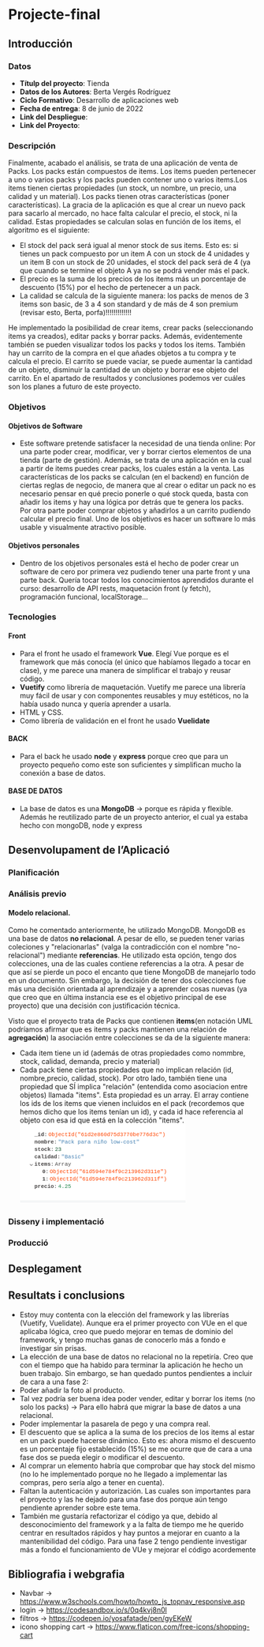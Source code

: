# Projecte-final
## Introducción
### Datos
- **Títulp del proyecto**: Tienda
- **Datos de los Autores**: Berta Vergés Rodríguez
- **Ciclo Formativo**: Desarrollo de aplicaciones web
- **Fecha de entrega**: 8 de junio de 2022
- **Link del Despliegue**:
- **Link del Proyecto**: 
### Descripción
Finalmente, acabado el análisis, se trata de una aplicación de venta de Packs. Los packs están compuestos de items. Los items pueden pertenecer a uno o varios packs y los packs pueden contener uno o varios items.Los items tienen ciertas propiedades (un stock, un nombre, un precio, una calidad y un material). Los packs tienen otras características (poner características). La gracia de la aplicación es que al crear un nuevo pack para sacarlo al mercado, no hace falta calcular el precio, el stock, ni la calidad. Estas propiedades se calculan solas en función de los items, el algoritmo es el siguiente:
- El stock del pack será igual al menor stock de sus items. Esto es: si tienes un pack compuesto por un item A con un stock de 4 unidades y un item B con un stock de 20 unidades, el stock del pack será de 4 (ya que cuando se termine el objeto A ya no se podrá vender más el pack.
- El precio es la suma de los precios de los items más un porcentaje de descuento (15%) por el hecho de pertenecer a un pack.
- La calidad se calcula de la siguiente manera: los packs de menos de 3 items son basic, de 3 a 4 son standard y de más de 4 son premium (revisar esto, Berta, porfa)!!!!!!!!!!!!!

He implementado la posibilidad de crear items, crear packs (seleccionando items ya creados), editar packs y borrar packs. Además, evidentemente también se pueden visualizar todos los packs y todos los items. También hay un carrito de la compra en el que añades objetos a tu compra y te calcula el precio. El carrito se puede vaciar, se puede aumentar la cantidad de un objeto, disminuir la cantidad de un objeto y borrar ese objeto del carrito. En el apartado de resultados y conclusiones podemos ver cuáles son los planes a futuro de este proyecto.
### Objetivos
#### Objetivos de Software
- Este software pretende satisfacer la necesidad de una tienda online: Por una parte poder crear, modificar, ver y borrar ciertos elementos de una tienda (parte de gestión). Además, se trata de una aplicación en la cual a partir de items puedes crear packs, los cuales están a la venta. Las características de los packs se calculan (en el backend) en función de ciertas reglas de negocio, de manera que al crear o editar un pack no es necesario pensar en qué precio ponerle o qué stock queda, basta con añadir los items y hay una lógica por detrás que te genera los packs. Por otra parte poder comprar objetos y añadirlos a un carrito pudiendo calcular el precio final. Uno de los objetivos es hacer un software lo más usable y visualmente atractivo posible.
#### Objetivos personales
-  Dentro de los objetivos personales está el hecho de poder crear un software de cero por primera vez pudiendo tener una parte front y una parte back. Quería tocar todos los conocimientos aprendidos durante el curso: desarrollo de API rests, maquetación front (y fetch), programación funcional, localStorage... 
### Tecnologies
#### Front
- Para el front he usado el framework **Vue**.  Elegí Vue porque es el framework que más conocía (el único que habíamos llegado a tocar en clase), y me parece una manera de simplificar el trabajo y reusar código.
- **Vuetify** como librería de maquetación.  Vuetify me parece una librería muy fácil de usar y con componentes reusables y muy estéticos, no la había usado nunca y quería aprender a usarla. 
- HTML y CSS.
-  Como librería de validación en el front he usado **Vuelidate**
#### BACK
- Para el back he usado **node** y **express** porque creo que para un proyecto pequeño como este son suficientes y simplifican mucho la conexión a base de datos.
#### BASE DE DATOS
- La base de datos es una **MongoDB** -> porque es rápida y flexible. Además he reutilizado parte de un proyecto anterior, el cual ya estaba hecho con mongoDB, node  y express
## Desenvolupament de l’Aplicació
### Planificación
### Análisis previo
#### Modelo relacional.
Como he comentado anteriormente, he utilizado MongoDB. MongoDB es una base de datos **no relacional**. A pesar de ello, se pueden tener varias coleciones y "relacionarlas" (valga la contradicción con el nombre "no-relacional") mediante **referencias**. He utilizado esta opción, tengo dos colecciones, una de las cuales contiene referencias a la otra. A pesar de que así se pierde un poco el encanto que tiene MongoDB de manejarlo todo en un documento. Sin embargo, la decisión de tener dos colecciones fue más una decisión orientada al aprendizaje y a aprender cosas nuevas (ya que creo que en última instancia ese es el objetivo principal de ese proyecto) que una decisión con justificación técnica.

Visto que el proyecto trata de Packs que contienen **items**(en notación UML podríamos afirmar que es items y packs mantienen una relación de **agregación**) la asociación entre colecciones se da de la siguiente manera:
- Cada item tiene un id (además de otras propiedades como nommbre, stock, calidad, demanda, precio y material)
- Cada pack tiene ciertas propiedades que no implican relación (id, nombre,precio, calidad, stock). Por otro lado, también tiene una propiedad que SÍ implica "relación" (entendida como asociacion entre objetos) llamada "items". Esta propiedad es un array. El array contiene los ids de los items que vienen incluidos en el pack (recordemos que hemos dicho que los items tenían un id), y cada id hace referencia al objeto con esa id que está en la colección "items".  
    ![Modelo de composición](/doc/img/referencia-items.png)

### Disseny i implementació
### Producció
## Desplegament
## Resultats i conclusions
- Estoy muy contenta con la elección del framework y las librerías (Vuetify, Vuelidate). Aunque era el primer proyecto con VUe en el que aplicaba lógica, creo que puedo mejorar en temas de dominio del framework, y tengo muchas ganas de conocerlo más a fondo e investigar sin prisas.
- La elección de una base de datos no relacional no la repetiría.
Creo que con el tiempo que ha habido para terminar la aplicación he hecho un buen trabajo. Sin embargo, se han quedado puntos pendientes a incluir de cara a una fase 2:
- Poder añadir la foto al producto.
- Tal vez podría ser buena idea poder vender, editar y borrar los items (no solo los packs) -> Para ello habrá que migrar la base de datos a una relacional.
- Poder implementar la pasarela de pego y una compra real.
- El descuento que se aplica a la suma de los precios de los items al estar en un pack puede hacerse dinámico. Esto es: ahora mismo el descuento es un porcentaje fijo establecido (15%) se me ocurre que de cara a una fase dos se pueda elegir o modificar el descuento.
- Al comprar un elemento habría que comprobar que hay stock del mismo (no lo he implementado porque no he llegado a implementar las compras, pero sería algo a tener en cuenta).
- Faltan la autenticación y autorización. Las cuales son importantes para el proyecto y las he dejado para una fase dos porque aún tengo pendiente aprender sobre este tema.
- También me gustaría refactorizar el código ya que, debido al desconocimiento del framework y a la falta de tiempo me he querido centrar en resultados rápidos y hay puntos a mejorar en cuanto a la mantenibilidad del código. Para una fase 2 tengo pendiente investigar más a fondo el funcionamiento de VUe y mejorar el código acordemente
## Bibliografia i webgrafia
- Navbar -> https://www.w3schools.com/howto/howto_js_topnav_responsive.asp  
- login -> https://codesandbox.io/s/0q4kvj8n0l  
- filtros -> https://codepen.io/yosafatade/pen/gyEKeW  
- icono shopping cart -> https://www.flaticon.com/free-icons/shopping-cart  
